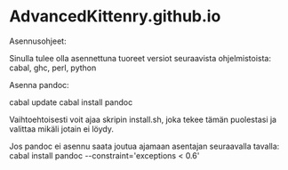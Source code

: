 AdvancedKittenry.github.io
===============================

Asennusohjeet:

Sinulla tulee olla asennettuna tuoreet versiot seuraavista ohjelmistoista:
cabal, ghc, perl, python

Asenna pandoc:

cabal update
cabal install pandoc

Vaihtoehtoisesti voit ajaa skripin install.sh, joka tekee tämän puolestasi ja valittaa mikäli jotain ei löydy.

Jos pandoc ei asennu saata joutua ajamaan asentajan seuraavalla tavalla:
cabal install pandoc --constraint='exceptions < 0.6'
